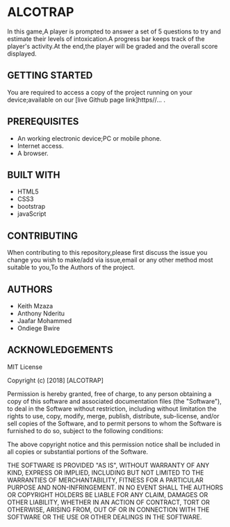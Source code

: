 # ALCOTRAP
In this game,A player is prompted to answer a set of 5 questions to try and estimate their levels of intoxication.A progress bar keeps track of the player's activity.At  the end,the player will be graded and the overall score displayed.

## GETTING STARTED
You are required to access a copy of the project running on your device;available on our [live Github page link]https//... .

## PREREQUISITES
* An working electronic device;PC or mobile phone.
* Internet access.
* A browser.

## BUILT WITH
* HTML5
* CSS3
* bootstrap
* javaScript

## CONTRIBUTING
When contributing to this repository,please first discuss the issue you change you wish to make/add via issue,email or any other method most suitable to you,To the Authors of the project.

## AUTHORS
* Keith Mzaza
* Anthony Nderitu
* Jaafar Mohammed
* Ondiege Bwire


## ACKNOWLEDGEMENTS
MIT License

Copyright (c) [2018] [ALCOTRAP]

Permission is hereby granted, free of charge, to any person obtaining a copy
of this software and associated documentation files (the "Software"), to deal
in the Software without restriction, including without limitation the rights
to use, copy, modify, merge, publish, distribute, sub-license, and/or sell
copies of the Software, and to permit persons to whom the Software is
furnished to do so, subject to the following conditions:

The above copyright notice and this permission notice shall be included in all
copies or substantial portions of the Software.

THE SOFTWARE IS PROVIDED "AS IS", WITHOUT WARRANTY OF ANY KIND, EXPRESS OR
IMPLIED, INCLUDING BUT NOT LIMITED TO THE WARRANTIES OF MERCHANTABILITY,
FITNESS FOR A PARTICULAR PURPOSE AND NON-INFRINGEMENT. IN NO EVENT SHALL THE
AUTHORS OR COPYRIGHT HOLDERS BE LIABLE FOR ANY CLAIM, DAMAGES OR OTHER
LIABILITY, WHETHER IN AN ACTION OF CONTRACT, TORT OR OTHERWISE, ARISING FROM,
OUT OF OR IN CONNECTION WITH THE SOFTWARE OR THE USE OR OTHER DEALINGS IN THE
SOFTWARE.
